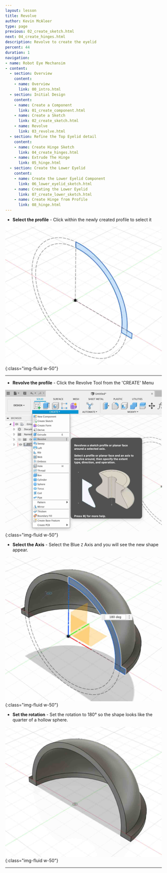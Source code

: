 ```yaml
---
layout: lesson
title: Revolve
author: Kevin McAleer
type: page
previous: 02_create_sketch.html
next: 04_create_hinges.html
description: Revolve to create the eyelid
percent: 44
duration: 1
navigation:
- name: Robot Eye Mechansim
- content:
  - section: Overview
    content:
    - name: Overview
      link: 00_intro.html
  - section: Initial Design
    content:
    - name: Create a Component
      link: 01_create_component.html
    - name: Create a Sketch
      link: 02_create_sketch.html
    - name: Revolve
      link: 03_revolve.html
  - section: Refine the Top Eyelid detail
    content:
    - name: Create Hinge Sketch
      link: 04_create_hinges.html
    - name: Extrude The Hinge
      link: 05_hinge.html
  - section: Create the Lower Eyelid
    content:
    - name: Create the Lower Eyelid Component
      link: 06_lower_eyelid_sketch.html
    - name: Creating the Lower Eyelid
      link: 07_create_lower_sketch.html
    - name: Create Hinge from Profile
      link: 08_hinge.html
---
```



* **Select the profile** - Click within the newly created profile to select it

![Profile](assets/eye18.jpg){:class="img-fluid w-50"}

---

* **Revolve the profile** - Click the Revolve Tool from the 'CREATE' Menu

![Profile](assets/eye19.jpg){:class="img-fluid w-50"}

* **Select the Axis** - Select the Blue `Z` Axis and you will see the new shape appear.

![Profile](assets/eye20.jpg){:class="img-fluid w-50"}

* **Set the rotation** - Set the rotation to 180° so the shape looks like the quarter of a hollow sphere.

![Profile](assets/eye21.jpg){:class="img-fluid w-50"}

---
